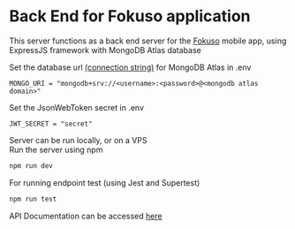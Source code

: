 # Back End for Fokuso application

This server functions as a back end server for the [Fokuso](https://github.com/Baldur-Fox-Fokuso/FE-Fokuso) mobile app, using ExpressJS framework with MongoDB Atlas database

Set the database url [(connection string)](https://www.mongodb.com/basics/mongodb-connection-string) for MongoDB Atlas in .env

```env
MONGO_URI = "mongodb+srv://<username>:<password>@<mongodb atlas domain>"
```

Set the JsonWebToken secret in .env

```env
JWT_SECRET = "secret"
```

Server can be run locally, or on a VPS  
Run the server using npm

```sh
npm run dev
```

For running endpoint test (using Jest and Supertest)

```sh
npm run test
```

API Documentation can be accessed [here](apidocs.md)
